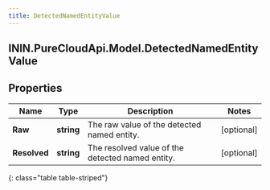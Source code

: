```yaml
---
title: DetectedNamedEntityValue
---
```

## ININ.PureCloudApi.Model.DetectedNamedEntityValue

## Properties

|Name | Type | Description | Notes|
|------------ | ------------- | ------------- | -------------|
| **Raw** | **string** | The raw value of the detected named entity. | [optional] |
| **Resolved** | **string** | The resolved value of the detected named entity. | [optional] |
{: class="table table-striped"}


